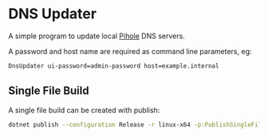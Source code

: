 # DNS Updater

A simple program to update local [Pihole](https://pi-hole.net/) DNS servers.

A password and host name are required as command line parameters, eg:

```bash
DnsUpdater ui-password=admin-password host=example.internal
```

## Single File Build

A single file build can be created with publish:

```bash
dotnet publish --configuration Release -r linux-x64 -p:PublishSingleFile=true --self-contained true
```
